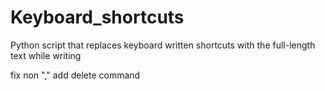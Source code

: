 # Keyboard_shortcuts
Python script that replaces keyboard written shortcuts with the full-length text while writing

fix non ","
add delete command 
